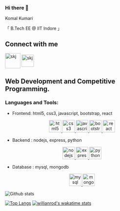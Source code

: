  ### Hi there 👋
Komal Kumari

「 B.Tech EE @ IIT Indore 」

 ## Connect with me

<a href="https://www.linkedin.com/in/komal-kumari13a9791bb0/" rel="nofollow"><img align="center" src="https://camo.githubusercontent.com/ecab6f14492f8194cc1142bc32c29eacfabbec0a85198856e35086557a20b671/68747470733a2f2f706e67696d672e636f6d2f75706c6f6164732f6c696e6b6564496e2f6c696e6b6564496e5f504e4733382e706e67" alt="skj" height="50" width="50" data-canonical-src="https://pngimg.com/uploads/linkedIn/linkedIn_PNG38.png" style="max-width:100%;"></a>
<a href="mailto:komalsah342@gmail.com"><img align="center" src="https://camo.githubusercontent.com/e701334c5cc23eaaa16485bf016dfaadd3003ac5be80fd2ab38280b45cd41e51/68747470733a2f2f706e67696d672e636f6d2f75706c6f6164732f676d61696c5f6c6f676f2f676d61696c5f6c6f676f5f504e47382e706e67" alt="skj" height="40" width="40" data-canonical-src="https://pngimg.com/uploads/gmail_logo/gmail_logo_PNG8.png" style="max-width:100%;"></a>

 ## Web Development and Competitive Programming.

### Languages and Tools:

 - Frontend:
html5, css3, javascript, bootstrap, react
<p align="center">
<a href="https://www.w3.org/html/" rel="nofollow"> <img src="https://camo.githubusercontent.com/bea3c45894fe8d810cfef5e0ba759d28033e0a534186ea1c1b71c70e1a57554f/68747470733a2f2f7777772e766563746f726c6f676f2e7a6f6e652f6c6f676f732f77335f68746d6c352f77335f68746d6c352d69636f6e2e737667" alt="html5" width="40" height="40" data-canonical-src="https://www.vectorlogo.zone/logos/w3_html5/w3_html5-icon.svg" style="max-width:100%;"> </a>
<a href="https://www.w3schools.com/css/" rel="nofollow"> <img src="https://camo.githubusercontent.com/6fc2d2fd7489311c12203893aea5125e3ab8a3ee9c09edba4cad7e9a5b5690f2/68747470733a2f2f7777772e766563746f726c6f676f2e7a6f6e652f6c6f676f732f6e65746c6966796170705f77617465726373732f6e65746c6966796170705f77617465726373732d617232312e737667" alt="css3" width="40" height="40" data-canonical-src="https://www.vectorlogo.zone/logos/netlifyapp_watercss/netlifyapp_watercss-ar21.svg" style="max-width:100%;"> </a>
<a href="https://developer.mozilla.org/en-US/docs/Web/JavaScript" rel="nofollow"> <img src="https://camo.githubusercontent.com/a5ec022a9df552d49b2b2b2caf05f046c03c543d4cacbca4d946ebb8ed667384/68747470733a2f2f7777772e766563746f726c6f676f2e7a6f6e652f6c6f676f732f6a6176617363726970742f6a6176617363726970742d69636f6e2e737667" alt="javascript" width="40" height="40" data-canonical-src="https://www.vectorlogo.zone/logos/javascript/javascript-icon.svg" style="max-width:100%;"> </a>
<a href="https://getbootstrap.com" rel="nofollow"> <img src="https://camo.githubusercontent.com/a270945c683800e4c129960909b8526833e1a213e8e7614df45b374a90096cf9/68747470733a2f2f7777772e766563746f726c6f676f2e7a6f6e652f6c6f676f732f676574626f6f7473747261702f676574626f6f7473747261702d69636f6e2e737667" alt="bootstrap" width="40" height="40" data-canonical-src="https://www.vectorlogo.zone/logos/getbootstrap/getbootstrap-icon.svg" style="max-width:100%;"> </a>
<a href="https://reactjs.org/" rel="nofollow"> <img src="https://camo.githubusercontent.com/faf0782d01ec9e993c2e258fa995f0fc9171a14969d2129bbf5a5816df7e7b62/68747470733a2f2f7777772e766563746f726c6f676f2e7a6f6e652f6c6f676f732f72656163746a732f72656163746a732d69636f6e2e737667" alt="react" width="40" height="40" data-canonical-src="https://www.vectorlogo.zone/logos/reactjs/reactjs-icon.svg" style="max-width:100%;"> </a>
</p>

 - Backend :
nodejs, express, python 
<p align="center">
<a href="https://nodejs.org" rel="nofollow"> <img src="https://camo.githubusercontent.com/288cace72126df58aaeaa75627898785885858d54b03cb15ea3353a515642204/68747470733a2f2f7777772e766563746f726c6f676f2e7a6f6e652f6c6f676f732f6e6f64656a732f6e6f64656a732d69636f6e2e737667" alt="nodejs" width="40" height="40" data-canonical-src="https://www.vectorlogo.zone/logos/nodejs/nodejs-icon.svg" style="max-width:100%;"> </a>
<a href="https://expressjs.com" rel="nofollow"> <img src="https://camo.githubusercontent.com/414133f161b78f61a2452120d5f81ea7ef13a6fcf0ac359382e1e012de4e874c/68747470733a2f2f7777772e766563746f726c6f676f2e7a6f6e652f6c6f676f732f657870726573736a732f657870726573736a732d69636f6e2e737667" alt="express" width="40" height="40" data-canonical-src="https://www.vectorlogo.zone/logos/expressjs/expressjs-icon.svg" style="max-width:100%;"> </a>
<a href="https://www.python.org" rel="nofollow"> <img src="https://camo.githubusercontent.com/e9306bcaa5457a3bb58aa38c9f2fb71e856479bd7a3726204ca07412e45f667f/68747470733a2f2f7777772e766563746f726c6f676f2e7a6f6e652f6c6f676f732f707974686f6e2f707974686f6e2d69636f6e2e737667" alt="python" width="40" height="40" data-canonical-src="https://www.vectorlogo.zone/logos/python/python-icon.svg" style="max-width:100%;"> </a>
</p>

 - Database :
mysql, mongodb
<p align="center">
<a href="https://www.mysql.com/" rel="nofollow"> <img src="https://camo.githubusercontent.com/ff6f52ffdfce44372e3be3eda37d354ce2a15874e9b15996c2263172683f7bcd/68747470733a2f2f7777772e766563746f726c6f676f2e7a6f6e652f6c6f676f732f6d7973716c2f6d7973716c2d69636f6e2e737667" alt="mysql" width="40" height="40" data-canonical-src="https://www.vectorlogo.zone/logos/mysql/mysql-icon.svg" style="max-width:100%;"> </a>
<a href="https://www.mongodb.com/" rel="nofollow"> <img src="https://camo.githubusercontent.com/1b938a8770774c11ebdf27c1c371d173a48c6f0504cc224a8a6b47d5a8a332ac/68747470733a2f2f7777772e766563746f726c6f676f2e7a6f6e652f6c6f676f732f6d6f6e676f64622f6d6f6e676f64622d69636f6e2e737667" alt="mongodb" width="40" height="40" data-canonical-src="https://www.vectorlogo.zone/logos/mongodb/mongodb-icon.svg" style="max-width:100%;"> </a>
</p>

![Github stats](https://github-readme-stats.vercel.app/api?username=komalsah003)
<!-- ![ReadMe Card](https://github-readme-stats.vercel.app/api/pin/?username=komalsah003&repo=Portfolio) -->
[![Top Langs](https://github-readme-stats.vercel.app/api/top-langs/?username=komalsah003&layout=compact)](https://determined-shockley-5a064d.netlify.app/)
[![willianrod's wakatime stats](https://github-readme-stats.vercel.app/api/wakatime?username=willianrod)](https://determined-shockley-5a064d.netlify.app/)

<!--
**komalsah003/komalsah003** is a ✨ _special_ ✨ repository because its `README.md` (this file) appears on your GitHub profile.

Here are some ideas to get you started:

- 🔭 I’m currently working on ...
- 🌱 I’m currently learning ...
- 👯 I’m looking to collaborate on ...
- 🤔 I’m looking for help with ...
- 💬 Ask me about ...
- 📫 How to reach me: ...
- 😄 Pronouns: ...
- ⚡ Fun fact: ...
-->
